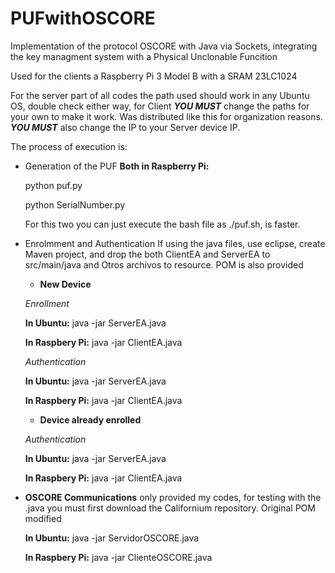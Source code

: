 # PUFwithOSCORE
Implementation of the protocol OSCORE with Java via Sockets, integrating the key managment system with a Physical Unclonable Funcition

Used for the clients a Raspberry Pi 3 Model B with a SRAM 23LC1024

For the server part of all codes the path used should work in any Ubuntu OS, double check either way, for Client ***YOU MUST*** change the paths for your own to make it work. 
Was distributed like this for organization reasons.
***YOU MUST*** also change the IP to your Server device IP. 

The process of execution is:

- Generation of the PUF
  **Both in Raspberry Pi:**
  
    python puf.py
    
    python SerialNumber.py

  For this two you can just execute the bash file as ./puf.sh, is faster.

- Enrolmment and Authentication If using the java files, use eclipse, create Maven project, and drop the both ClientEA and ServerEA to src/main/java and Otros archivos to resource. POM is also provided
  - **New Device**

  *Enrollment*

  **In Ubuntu:**
    java -jar ServerEA.java

  **In Raspbery Pi:**
    java -jar ClientEA.java

  *Authentication*

  **In Ubuntu:**
    java -jar ServerEA.java

  **In Raspbery Pi:**
    java -jar ClientEA.java

  - **Device already enrolled**

  *Authentication*
  
  **In Ubuntu:**
    java -jar ServerEA.java

  **In Raspbery Pi:**
    java -jar ClientEA.java

- **OSCORE Communications** only provided my codes, for testing with the .java you must first download the Californium repository. Original POM modified

  **In Ubuntu:**
    java -jar ServidorOSCORE.java

  **In Raspbery Pi:**
    java -jar ClienteOSCORE.java


